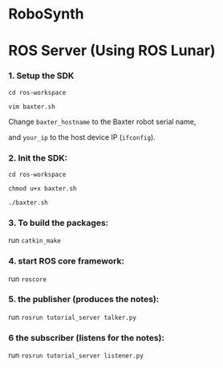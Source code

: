 # RoboSynth

# ROS Server (Using ROS Lunar)
### 1. Setup the SDK
`cd ros-workspace`

`vim baxter.sh`

Change `baxter_hostname` to the Baxter robot serial name,

and `your_ip` to the host device IP (`ifconfig`).


### 2. Init the SDK:
`cd ros-workspace`

`chmod u+x baxter.sh`

`./baxter.sh`

### 3. To build the packages:
run `catkin_make`

### 4. start ROS core framework:
run `roscore`

### 5. the publisher (produces the notes):
run `rosrun tutorial_server talker.py`

### 6 the subscriber (listens for the notes):
run `rosrun tutorial_server listener.py`
